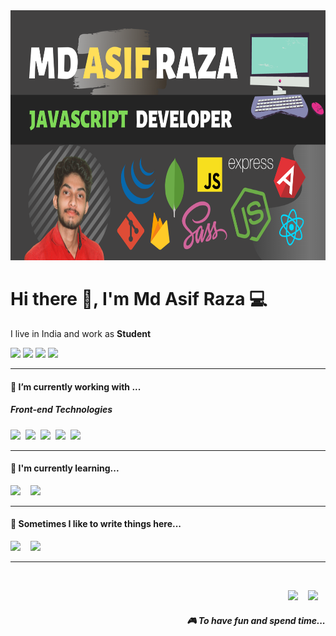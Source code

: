 
<div align="center">
  <a href="https://stephenajulu.com"><img src="https://raw.githubusercontent.com/itsmdasifraza/itsmdasifraza/main/assets/md-asif-raza-banner.png"  width="100%" height="400px" alt="md asif raza"></a>
 </div>
 <h1> Hi there 👋, I'm Md Asif Raza 💻 </h1>

<p >
  I live in India and work as <b>Student</b> 
</p>
<a href="https://instagram.com/itsmdasifraza"><img src="https://img.shields.io/badge/Instagram-E4405F?style=for-the-badge&logo=instagram&logoColor=white"></a>
<a href="https://facebook.com/itsmdasifraza"><img src="https://img.shields.io/badge/Facebook-1877F2?style=for-the-badge&logo=facebook&logoColor=white"></a>
<a href="https://twitter.com/itsmdasifraza"><img src="https://img.shields.io/badge/Twitter-1DA1F2?style=for-the-badge&logo=twitter&logoColor=white"></a>
<a href="https://linkedin.com/in/itsmdasifraza"><img src="https://img.shields.io/badge/LinkedIn-0077B5?style=for-the-badge&logo=linkedin&logoColor=white"></a>



<hr>

<h4> 🔭 I’m currently working with ...</h4>

<h5>Front-end Technologies</h5>
<p >
  <img src="https://img.shields.io/badge/html5%20-%23e34f26.svg?&style=for-the-badge&logo=html5&logoColor=white" />&nbsp;&nbsp;<img src="https://img.shields.io/badge/CSS3-1572B6?&style=for-the-badge&logo=css3&logoColor=white" />&nbsp;&nbsp;<img src="https://img.shields.io/badge/JavaScript-F7DF1E?style=for-the-badge&logo=javascript&logoColor=black" />&nbsp;&nbsp;<img src="https://img.shields.io/badge/Bootstrap-563D7C?style=for-the-badge&logo=bootstrap&logoColor=white">&nbsp;&nbsp;<img src="https://img.shields.io/badge/sass%20-%23cc6699.svg?&style=for-the-badge&logo=sass&logoColor=white" />&nbsp;&nbsp;
</p>


<hr>

<h4>🌱 I'm currently learning...</h4>
<p >
  <img src="https://img.shields.io/badge/TypeScript-007ACC?style=for-the-badge&logo=typescript&logoColor=white" />&nbsp;&nbsp;&nbsp;&nbsp;<img src="https://img.shields.io/badge/node.js%20-%23339933.svg?&style=for-the-badge&logo=node.js&logoColor=white" />&nbsp;&nbsp;&nbsp;&nbsp;
</p>

<hr>
<p align='right'>
<h4>💬 Sometimes I like to write things here...</h4>
  <a href="https://medium.com"><img src="https://img.shields.io/badge/medium-%2312100E.svg?&style=for-the-badge&logo=medium&logoColor=white" /></a>&nbsp;&nbsp;&nbsp;
  <a href="https://www.mdasifraza.com/blog"><img src="https://img.shields.io/badge/-My%20Blog-17bf63?&style=for-the-badge&logo=blog&logoColor=black" /></a>&nbsp;&nbsp;&nbsp;
</p>


<hr>

<br>
<p align="right">
  <a href="https://open.spotify.com"><img src="https://img.shields.io/badge/spotify-%231ED760.svg?&style=for-the-badge&logo=spotify&logoColor=white" /></a>&nbsp;&nbsp;&nbsp;
  <a href="steamcommunity.com"><img src="https://img.shields.io/badge/Steam-%23000000.svg?&style=for-the-badge&logo=steam&logoColor=white" /></a>&nbsp;&nbsp;&nbsp;
  <h5 align="right">🎮 To have fun and spend time...</h5>
</p>



